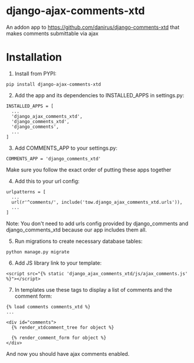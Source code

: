 # django-ajax-comments-xtd
An addon app to https://github.com/danirus/django-comments-xtd that makes comments submittable via ajax

# Installation

1. Install from PYPI:

```pip install django-ajax-comments-xtd```

2. Add the app and its dependencies to INSTALLED_APPS in settings.py:
```
INSTALLED_APPS = [
  ...
  'django_ajax_comments_xtd',
  'django_comments_xtd',
  'django_comments', 
  ...
]
```

3. Add COMMENTS_APP to your settings.py:

```
COMMENTS_APP = 'django_comments_xtd'
```

Make sure you follow the exact order of putting these apps together

4. Add this to your url config:

```
urlpatterns = [
  ...
  url(r'^comments/', include('tow.django_ajax_comments_xtd.urls')),
  ...
]
```
Note: You don't need to add urls config provided by django_comments and django_comments_xtd because our app includes them all.

5. Run migrations to create necessary database tables:

```
python manage.py migrate
```

6. Add JS library link to your template:
```
<script src="{% static 'django_ajax_comments_xtd/js/ajax_comments.js' %}"></script>
```

7. In templates use these tags to display a list of comments and the comment form:

```
{% load comments comments_xtd %}
...

<div id="comments">
  {% render_xtdcomment_tree for object %}
  
  {% render_comment_form for object %}
</div>
```

And now you should have ajax comments enabled.
